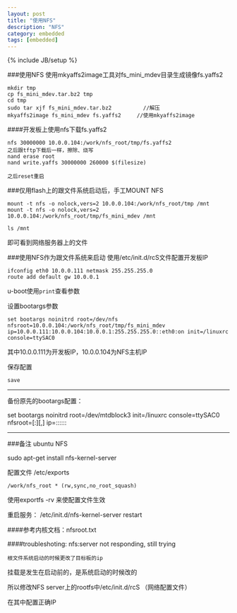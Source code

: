 ```yaml
---
layout: post
title: "使用NFS"
description: "NFS"
category: embedded
tags: [embedded]
---
```

{% include JB/setup %}

###使用NFS
使用mkyaffs2image工具对fs_mini_mdev目录生成镜像fs.yaffs2

```
mkdir tmp
cp fs_mini_mdev.tar.bz2 tmp
cd tmp
sudo tar xjf fs_mini_mdev.tar.bz2          //解压
mkyaffs2image fs_mini_mdev fs.yaffs2     //使用mkyaffs2image
```


####开发板上使用nfs下载fs.yaffs2

```
nfs 30000000 10.0.0.104:/work/nfs_root/tmp/fs.yaffs2
之后跟tftp下载后一样，擦除、烧写
nand erase root
nand write.yaffs 30000000 260000 $(filesize)

之后reset重启
```

###仅用flash上的跟文件系统启动后，手工MOUNT NFS
```
mount -t nfs -o nolock,vers=2 10.0.0.104:/work/nfs_root/tmp /mnt
mount -t nfs -o nolock,vers=2 10.0.0.104:/work/nfs_root/tmp/fs_mini_mdev /mnt

ls /mnt
```

即可看到网络服务器上的文件

###使用NFS作为跟文件系统来启动
使用/etc/init.d/rcS文件配置开发板IP

```
ifconfig eth0 10.0.0.111 netmask 255.255.255.0
route add default gw 10.0.0.1
```

u-boot使用`print`查看参数

设置bootargs参数

```
set bootargs noinitrd root=/dev/nfs nfsroot=10.0.0.104:/work/nfs_root/tmp/fs_mini_mdev ip=10.0.0.111:10.0.0.104:10.0.0.1:255.255.255.0::eth0:on init=/linuxrc console=ttySAC0
```
其中10.0.0.111为开发板IP，10.0.0.104为NFS主机IP

保存配置

```
save
```

------

备份原先的bootargs配置：

set bootargs noinitrd root=/dev/mtdblock3 init=/linuxrc console=ttySAC0
nfsroot=[<server-ip>:]<root-dir>[,<nfs-options>]
ip=<client-ip>:<server-ip>:<gw-ip>:<netmask>:<hostname>:<device>:<autoconf>

------

###备注
ubuntu NFS

sudo apt-get install nfs-kernel-server

配置文件 /etc/exports

```
/work/nfs_root * (rw,sync,no_root_squash)
```

使用exportfs -rv 来使配置文件生效

重启服务： /etc/init.d/nfs-kernel-server restart

####参考内核文档：nfsroot.txt

####troubleshoting:
nfs:server not responding, still trying

`根文件系统启动的时候更改了目标板的ip`

挂载是发生在启动前的，是系统启动的时候改的

所以修改NFS server上的rootfs中/etc/init.d/rcS （网络配置文件）

在其中配置正确IP
